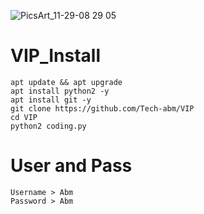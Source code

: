![PicsArt_11-29-08 29 05](https://user-images.githubusercontent.com/52023076/100546596-12718c00-3217-11eb-8cbd-d79f87ef63de.jpg)

# VIP_Install
```
apt update && apt upgrade 
apt install python2 -y
apt install git -y
git clone https://github.com/Tech-abm/VIP
cd VIP
python2 coding.py
```
# User and Pass
```
Username > Abm
Password > Abm
```
